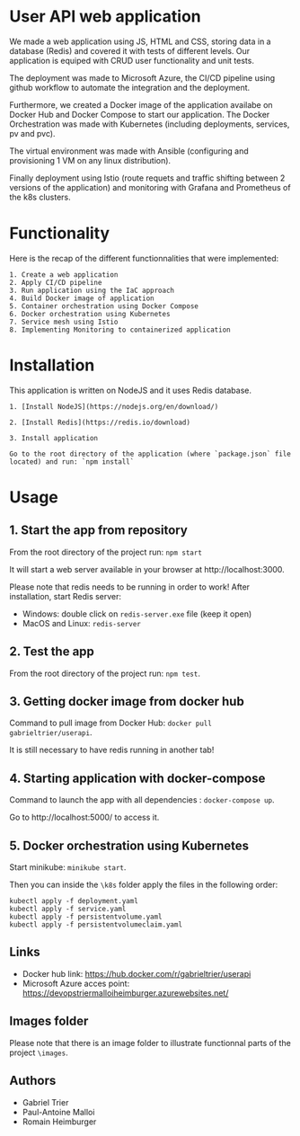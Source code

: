 # User API web application

We made a web application using JS, HTML and CSS, storing data in a database (Redis) and covered it with tests of different levels. Our application is equiped with CRUD user functionality and unit tests.

The deployment was made to Microsoft Azure, the CI/CD pipeline using github workflow to automate the integration and the deployment.

Furthermore, we created a Docker image of the application availabe on Docker Hub and Docker Compose to start our application. The Docker Orchestration was made with Kubernetes (including deployments, services, pv and pvc).

The virtual environment was made with Ansible (configuring and provisioning 1 VM on any linux distribution). 

Finally deployment using Istio (route requets and traffic shifting between 2 versions of the application) and monitoring with Grafana and Prometheus of the k8s clusters.

# Functionality

Here is the recap of the different functionnalities that were implemented: 

    1. Create a web application
    2. Apply CI/CD pipeline
    3. Run application using the IaC approach
    4. Build Docker image of application
    5. Container orchestration using Docker Compose
    6. Docker orchestration using Kubernetes
    7. Service mesh using Istio
    8. Implementing Monitoring to containerized application

# Installation

This application is written on NodeJS and it uses Redis database.

    1. [Install NodeJS](https://nodejs.org/en/download/)

    2. [Install Redis](https://redis.io/download)

    3. Install application

    Go to the root directory of the application (where `package.json` file located) and run: `npm install`

# Usage

## 1. Start the app from repository

From the root directory of the project run: `npm start`

It will start a web server available in your browser at http://localhost:3000.

Please note that redis needs to be running in order to work! 
After installation, start Redis server:

- Windows: double click on `redis-server.exe` file (keep it open)
- MacOS and Linux: `redis-server`

## 2. Test the app

From the root directory of the project run: `npm test`. 

## 3. Getting docker image from docker hub

Command to pull image from Docker Hub: `docker pull gabrieltrier/userapi`.

It is still necessary to have redis running in another tab!

## 4. Starting application with docker-compose

Command to launch the app with all dependencies : `docker-compose up`.

Go to http://localhost:5000/ to access it. 

## 5. Docker orchestration using Kubernetes

Start minikube: `minikube start`.
    
Then you can inside the `\k8s` folder apply the files in the following order: 

    kubectl apply -f deployment.yaml
    kubectl apply -f service.yaml
    kubectl apply -f persistentvolume.yaml
    kubectl apply -f persistentvolumeclaim.yaml

 ## Links
- Docker hub link: https://hub.docker.com/r/gabrieltrier/userapi
- Microsoft Azure acces point: https://devopstriermalloiheimburger.azurewebsites.net/

## Images folder
 Please note that there is an image folder to illustrate functionnal parts of the project `\images`.

## Authors

- Gabriel Trier
- Paul-Antoine Malloi
- Romain Heimburger